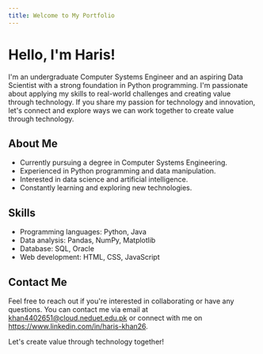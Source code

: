 ```yaml
---
title: Welcome to My Portfolio
---
```


# Hello, I'm Haris!

I'm an undergraduate Computer Systems Engineer and an aspiring Data Scientist with a strong foundation in Python programming. I'm passionate about applying my skills to real-world challenges and creating value through technology. If you share my passion for technology and innovation, let's connect and explore ways we can work together to create value through technology.

## About Me

- Currently pursuing a degree in Computer Systems Engineering.
- Experienced in Python programming and data manipulation.
- Interested in data science and artificial intelligence.
- Constantly learning and exploring new technologies.

## Skills

- Programming languages: Python, Java
- Data analysis: Pandas, NumPy, Matplotlib
- Database: SQL, Oracle
- Web development: HTML, CSS, JavaScript

## Contact Me

Feel free to reach out if you're interested in collaborating or have any questions. You can contact me via email at khan4402651@cloud.neduet.edu.pk or connect with me on https://www.linkedin.com/in/haris-khan26.

Let's create value through technology together!
